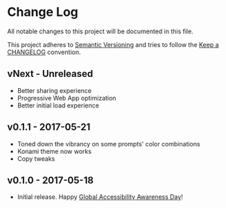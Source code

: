 # Change Log

All notable changes to this project will be documented in this file.

This project adheres to [Semantic Versioning](http://semver.org/) and tries to follow the [Keep a CHANGELOG](http://keepachangelog.com) convention.

## vNext - Unreleased

- Better sharing experience
- Progressive Web App optimization
- Better initial load experience

## v0.1.1 - 2017-05-21

- Toned down the vibrancy on some prompts' color combinations
- Konami theme now works
- Copy tweaks

## v0.1.0 - 2017-05-18

- Initial release. Happy [Global Accessibility Awareness Day](http://globalaccessibilityawarenessday.org/)!
